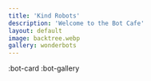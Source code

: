 ```yaml
---
title: 'Kind Robots'
description: 'Welcome to the Bot Cafe'
layout: default
image: backtree.webp
gallery: wonderbots
---
```

:bot-card
:bot-gallery
